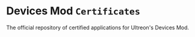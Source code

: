 # Devices Mod `Certificates`
The official repository of certified applications for Ultreon's Devices Mod.
